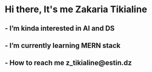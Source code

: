 <h1>Hi there, It's me <span>Zakaria Tikialine</span></h1>
<h2>- I’m kinda interested in AI and DS </h2>
<h2>- I’m currently learning MERN stack</h2>
<h2>- How to reach me z_tikialine@estin.dz</h2>

<!---
ZakariaTikialine/ZakariaTikialine is a ✨ special ✨ repository because its `README.md` (this file) appears on your GitHub profile.
You can click the Preview link to take a look at your changes.
--->
